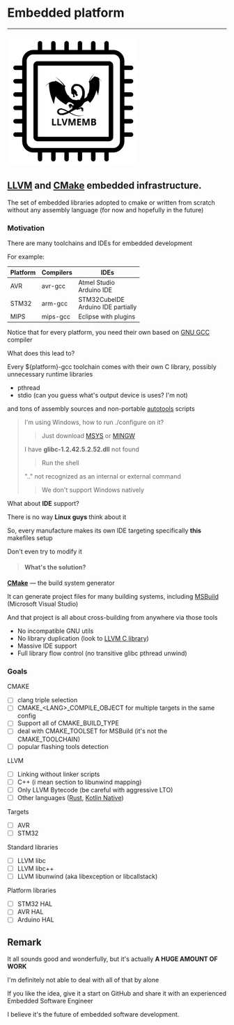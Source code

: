 # Embedded platform

---

<img src="./media/LLVMEMB.svg" alt="Chip with LLVM dragon" width=300>

## [**LLVM**](https://github.com/llvm/llvm-project) and [**CMake**](https://github.com/Kitware/CMake) embedded infrastructure.

The set of embedded libraries adopted to cmake or written 
from scratch without any assembly language (for now and hopefully in the future)


### Motivation
There are many toolchains and IDEs for embedded development

For example:

| Platform | Compilers | IDEs                                     |
|----------|-----------|------------------------------------------|
| AVR      | avr-gcc   | Atmel Studio<br/>  Arduino IDE           |
| STM32    | arm-gcc   | STM32CubeIDE <br/> Arduino IDE partially |
| MIPS     | mips-gcc  | Eclipse with plugins                     |



Notice that for every platform, you need their own based on [GNU GCC](https://gcc.gnu.org/) compiler

What does this lead to?

Every ${platform}-gcc toolchain comes with their own C library,
possibly unnecessary runtime libraries
* pthread
* stdio (can you guess what's output device is uses? I'm not)

and tons of assembly sources and non-portable [autotools](https://www.gnu.org/software/autoconf/autoconf.html) scripts


> I'm using Windows, how to run ./configure on it?
> > Just download [MSYS](https://www.msys2.org/) or [MINGW](https://www.mingw-w64.org/)
> 
> I have __glibc-1.2.42.5.2.52.dll__ not found
> 
> > Run the shell
> 
> ".." not recognized as an internal or external command
> > We don't support Windows natively

What about **IDE** support?

There is no way **Linux guys** think about it

So, every manufacture makes its own IDE targeting specifically __this__ makefiles setup

Don't even try to modify it

> #### What's the solution?
[**CMake**](https://github.com/Kitware/CMake) — the build system generator

It can generate project files for many building systems, including [MSBuild](https://learn.microsoft.com/en-us/visualstudio/msbuild/msbuild)
(Microsoft Visual Studio)

And that project is all about cross-building from anywhere via those tools

- No incompatible GNU utils
- No library duplication (look to [LLVM C library](https://libc.llvm.org/))
- Massive IDE support
- Full library flow control (no transitive glibc pthread unwind)


### Goals

CMAKE
- [ ] clang triple selection
- [ ] CMAKE_\<LANG>_COMPILE_OBJECT for multiple targets in the same config
- [ ] Support all of CMAKE_BUILD_TYPE
- [ ] deal with CMAKE_TOOLSET for MSBuild (it's not the CMAKE_TOOLCHAIN)
- [ ] popular flashing tools detection

LLVM
- [ ] Linking without linker scripts
- [ ] C++ (i mean section to libunwind mapping)
- [ ] Only LLVM Bytecode (be careful with aggressive LTO)
- [ ] Other languages ([Rust](https://www.rust-lang.org/), [Kotlin Native](https://kotlinlang.org/docs/native-overview.html))

Targets
- [ ] AVR
- [ ] STM32

Standard libraries
- [ ] LLVM libc
- [ ] LLVM libc++
- [ ] LLVM libunwind (aka libexception or libcallstack)

Platform libraries
- [ ] STM32 HAL
- [ ] AVR HAL
- [ ] Arduino HAL

## Remark

It all sounds good and wonderfully, but it's actually **A HUGE AMOUNT OF WORK**

I'm definitely not able to deal with all of that by alone

If you like the idea, give it a start on GitHub and share it with an experienced Embedded Software Engineer

I believe it's the future of embedded software development.  